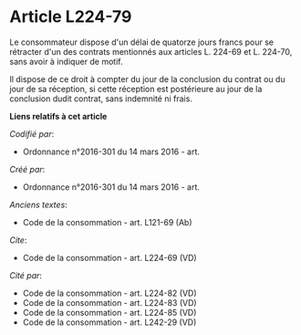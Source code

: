 # Article L224-79

Le consommateur dispose d'un délai de quatorze jours francs pour se rétracter d'un des contrats mentionnés aux articles L.
224-69 et L. 224-70, sans avoir à indiquer de motif. 

Il dispose de ce droit à compter du jour de la conclusion du contrat ou du jour de sa réception, si cette réception est
postérieure au jour de la conclusion dudit contrat, sans indemnité ni frais.

**Liens relatifs à cet article**

_Codifié par_:

  - Ordonnance n°2016-301 du 14 mars 2016 - art.

_Créé par_:

  - Ordonnance n°2016-301 du 14 mars 2016 - art.

_Anciens textes_:

  - Code de la consommation - art. L121-69 (Ab)

_Cite_:

  - Code de la consommation - art. L224-69 (VD)

_Cité par_:

  - Code de la consommation - art. L224-82 (VD)
  - Code de la consommation - art. L224-83 (VD)
  - Code de la consommation - art. L224-85 (VD)
  - Code de la consommation - art. L242-29 (VD)
